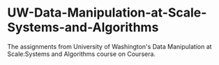 # UW-Data-Manipulation-at-Scale-Systems-and-Algorithms
The assignments from University of Washington's Data Manipulation at Scale:Systems and Algorithms course on Coursera.
